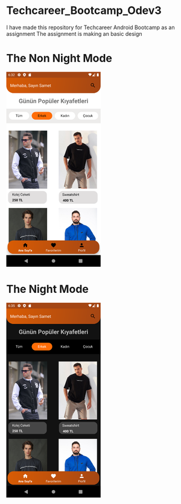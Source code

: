 # Techcareer_Bootcamp_Odev3
I have made this repository for Techcareer Android Bootcamp as an assignment
The assignment is making an basic design

<h1>The Non Night Mode</h1>

<img src="/screenshot/day.png" width="250" heigth="250" />


<h1>The  Night Mode</h1>
<img src="/screenshot/night.png" width="250" heigth="250" />



